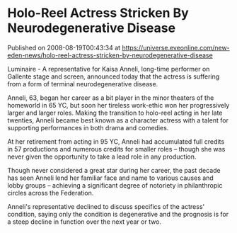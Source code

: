 # Holo-Reel Actress Stricken By Neurodegenerative Disease
Published on 2008-08-19T00:43:34 at https://universe.eveonline.com/new-eden-news/holo-reel-actress-stricken-by-neurodegenerative-disease

Luminaire - A representative for Kaisa Anneli, long-time performer on Gallente stage and screen, announced today that the actress is suffering from a form of terminal neurodegenerative disease. 

Anneli, 63, began her career as a bit player in the minor theaters of the homeworld in 65 YC, but soon her tireless work-ethic won her progressively larger and larger roles. Making the transition to holo-reel acting in her late twenties, Anneli became best known as a character actress with a talent for supporting performances in both drama and comedies. 

At her retirement from acting in 95 YC, Anneli had accumulated full credits in 57 productions and numerous credits for smaller roles – though she was never given the opportunity to take a lead role in any production. 

Though never considered a great star during her career, the past decade has seen Anneli lend her familiar face and name to various causes and lobby groups – achieving a significant degree of notoriety in philanthropic circles across the Federation. 

Anneli's representative declined to discuss specifics of the actress' condition, saying only the condition is degenerative and the prognosis is for a steep decline in function over the next year or two.
